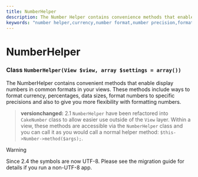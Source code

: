 ```yaml
---
title: NumberHelper
description: The Number Helper contains convenience methods that enable display numbers in common formats in your views.
keywords: "number helper,currency,number format,number precision,format file size,format numbers"
---
```


# NumberHelper

### Class `NumberHelper(View $view, array $settings = array())`

The NumberHelper contains convenient methods that enable display
numbers in common formats in your views. These methods include ways
to format currency, percentages, data sizes, format numbers to
specific precisions and also to give you more flexibility with
formatting numbers.
> **versionchanged:** 2.1
`NumberHelper` have been refactored into `CakeNumber` class to
allow easier use outside of the `View` layer.
Within a view, these methods are accessible via the `NumberHelper`
   class and you can call it as you would call a normal helper method:
`$this->Number->method($args);`.
<!--@include: ../../core-utility-libraries/number.md-->

> [!WARNING]
> Since 2.4 the symbols are now UTF-8. Please see the migration guide for details if you run a
> non-UTF-8 app.
>
